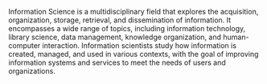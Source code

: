 Information Science is a multidisciplinary field that explores the acquisition, organization, storage, retrieval, and dissemination of information. It encompasses a wide range of topics, including information technology, library science, data management, knowledge organization, and human-computer interaction. Information scientists study how information is created, managed, and used in various contexts, with the goal of improving information systems and services to meet the needs of users and organizations.